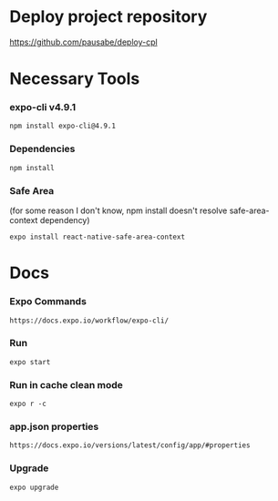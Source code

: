 # Deploy project repository
https://github.com/pausabe/deploy-cpl

# Necessary Tools
### expo-cli v4.9.1
    npm install expo-cli@4.9.1
### Dependencies
    npm install
### Safe Area
(for some reason I don't know, npm install doesn't resolve safe-area-context dependency)

    expo install react-native-safe-area-context

# Docs
### Expo Commands
    https://docs.expo.io/workflow/expo-cli/
### Run
    expo start
### Run in cache clean mode
    expo r -c
### app.json properties
    https://docs.expo.io/versions/latest/config/app/#properties
### Upgrade
    expo upgrade
